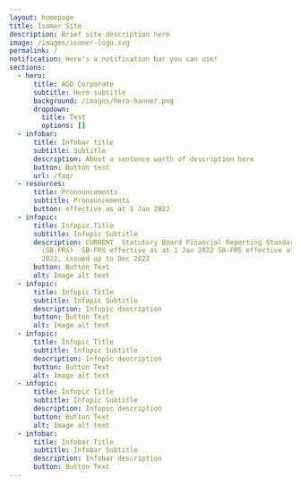 ```yaml
---
layout: homepage
title: Isomer Site
description: Brief site description here
image: /images/isomer-logo.svg
permalink: /
notification: Here's a notification bar you can use!
sections:
  - hero:
      title: AGD Corporate
      subtitle: Hero subtitle
      background: /images/hero-banner.png
      dropdown:
        title: Test
        options: []
  - infobar:
      title: Infobar title
      subtitle: Subtitle
      description: About a sentence worth of description here
      button: Button text
      url: /faq/
  - resources:
      title: Pronouncements
      subtitle: Pronouncements
      button: effective as at 1 Jan 2022
  - infopic:
      title: Infopic Title
      subtitle: Infopic Subtitle
      description: CURRENT  Statutory Board Financial Reporting Standards
        (SB-FRS)  SB-FRS effective as at 1 Jan 2022 SB-FRS effective after 1 Jan
        2022, issued up to Dec 2022
      button: Button Text
      alt: Image alt text
  - infopic:
      title: Infopic Title
      subtitle: Infopic Subtitle
      description: Infopic description
      button: Button Text
      alt: Image alt text
  - infopic:
      title: Infopic Title
      subtitle: Infopic Subtitle
      description: Infopic description
      button: Button Text
      alt: Image alt text
  - infopic:
      title: Infopic Title
      subtitle: Infopic Subtitle
      description: Infopic description
      button: Button Text
      alt: Image alt text
  - infobar:
      title: Infobar Title
      subtitle: Infobar Subtitle
      description: Infobar description
      button: Button Text
---
```

